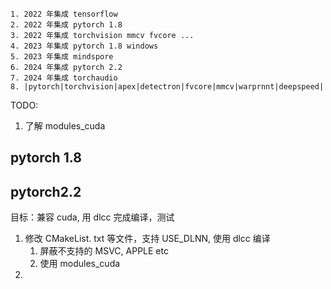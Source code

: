 
	1. 2022 年集成 tensorflow
	2. 2022 年集成 pytorch 1.8
	3. 2022 年集成 torchvision mmcv fvcore ...
	4. 2023 年集成 pytorch 1.8 windows
	5. 2023 年集成 mindspore
	6. 2024 年集成 pytorch 2.2
	7. 2024 年集成 torchaudio
	8. |pytorch|torchvision|apex|detectron|fvcore|mmcv|warprnnt|deepspeed|

TODO:
1. 了解 modules_cuda 

## pytorch 1.8 


## pytorch2.2
目标：兼容 cuda, 用 dlcc 完成编译，测试
1. 修改 CMakeList. txt 等文件，支持 USE_DLNN, 使用 dlcc 编译
	1. 屏蔽不支持的 MSVC, APPLE etc
	2. 使用 modules_cuda
2. 
